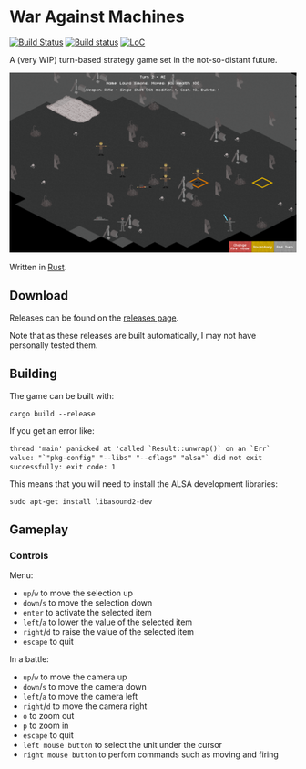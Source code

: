 # War Against Machines

[![Build Status](https://travis-ci.org/expenses/war-against-machines.svg?branch=master)](https://travis-ci.org/expenses/war-against-machines)
[![Build status](https://ci.appveyor.com/api/projects/status/80a2soj85wglon1x?svg=true)](https://ci.appveyor.com/project/expenses/war-against-machines)
[![LoC](https://tokei.rs/b1/github/expenses/war-against-machines)](https://github.com/Aaronepower/tokei)

A (very WIP) turn-based strategy game set in the not-so-distant future.

![A screenshot of the game taken 29/06/17](readme/screenshot-29-06-17.png)

Written in [Rust](https://www.rust-lang.org).

## Download

Releases can be found on the [releases page](https://github.com/expenses/war-against-machines/releases).

Note that as these releases are built automatically, I may not have personally tested them.

## Building

The game can be built with:

    cargo build --release

If you get an error like:

    thread 'main' panicked at 'called `Result::unwrap()` on an `Err` value: "`"pkg-config" "--libs" "--cflags" "alsa"` did not exit successfully: exit code: 1

This means that you will need to install the ALSA development libraries:

    sudo apt-get install libasound2-dev

## Gameplay

### Controls

Menu:
* `up`/`w` to move the selection up
* `down`/`s` to move the selection down
* `enter` to activate the selected item
* `left`/`a` to lower the value of the selected item
* `right`/`d` to raise the value of the selected item
* `escape` to quit

In a battle:
* `up`/`w` to move the camera up
* `down`/`s` to move the camera down
* `left`/`a` to move the camera left
* `right`/`d` to move the camera right
* `o` to zoom out
* `p` to zoom in
* `escape` to quit
* `left mouse button` to select the unit under the cursor
* `right mouse button` to perfom commands such as moving and firing